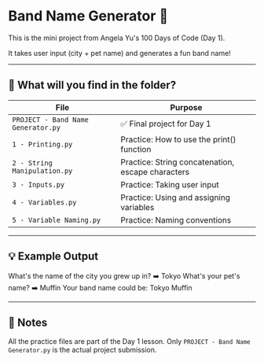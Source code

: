 # Band Name Generator 🎸

This is the mini project from Angela Yu's 100 Days of Code (Day 1).

It takes user input (city + pet name) and generates a fun band name!

---

## 📁 What will you find in the folder?


| File                                  | Purpose                                           |
|---------------------------------------|---------------------------------------------------|
| `PROJECT - Band Name Generator.py`    | ✅ Final project for Day 1                        |
| `1 - Printing.py`                     | Practice: How to use the print() function         |
| `2 - String Manipulation.py`          | Practice: String concatenation, escape characters |
| `3 - Inputs.py`                       | Practice: Taking user input                       |
| `4 - Variables.py`                    | Practice: Using and assigning variables           |
| `5 - Variable Naming.py`              | Practice: Naming conventions                      |

---

## 💡 Example Output
What's the name of the city you grew up in? ➡️ Tokyo
What's your pet's name? ➡️ Muffin
Your band name could be: Tokyo Muffin


---

## 🧠 Notes

All the practice files are part of the Day 1 lesson.
Only `PROJECT - Band Name Generator.py` is the actual project submission.


